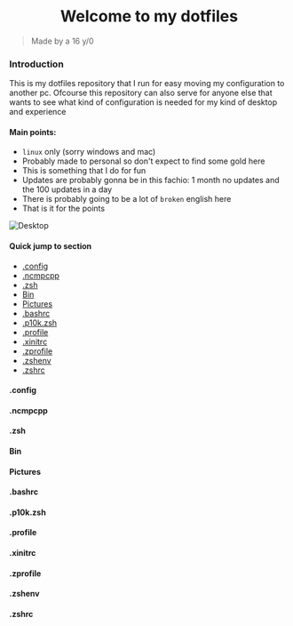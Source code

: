 <h1 align="center"> Welcome to my dotfiles </h1>

> Made by a 16 y/0

### Introduction

This is my dotfiles repository that I run for easy moving my configuration to another pc.
Ofcourse this repository can also serve for anyone else that wants to see what kind of configuration is needed for my kind of desktop and experience

#### Main points:

- `linux` only (sorry windows and mac)
- Probably made to personal so don't expect to find some gold here
- This is something that I do for fun
- Updates are probably gonna be in this fachio: 1 month no updates and the 100 updates in a day
- There is probably going to be a lot of `broken` english here
- That is it for the points

![Desktop](https://raw.githubusercontent.com/CroLinuxGamer/Photos/master/desktop.png)

#### Quick jump to section

- [.config](#.config)
- [.ncmpcpp](#.ncmpcpp)
- [.zsh](#.zsh)
- [Bin](#bin)
- [Pictures](#pictures)
- [.bashrc](#.bashrc)
- [.p10k.zsh](#.p10k.zsh)
- [.profile](#.profile)
- [.xinitrc](#.xinitrc)
- [.zprofile](#.zprofile)
- [.zshenv](#.zshenv)
- [.zshrc](#.zshrc)

#### .config

#### .ncmpcpp

#### .zsh

#### Bin

#### Pictures

#### .bashrc

#### .p10k.zsh

#### .profile

#### .xinitrc

#### .zprofile

#### .zshenv

#### .zshrc
